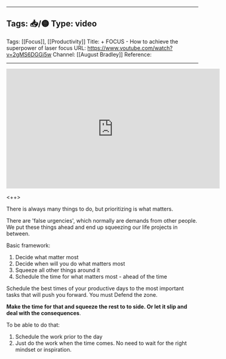 
---
Tags: 📥/🟡
Type: video
---

Tags: [[Focus]], [[Productivity]]
Title: + FOCUS - How to achieve the superpower of laser focus
URL: https://www.youtube.com/watch?v=2gMS6DGGi5w
Channel: [[August Bradley]]
Reference: 

---

<center>
	<iframe width="560" height="315" src="https://www.youtube.com/embed/2gMS6DGGi5w" frameborder="0" allow="accelerometer; autoplay; encrypted-media; gyroscope; picture-in-picture" allow-fullscreen></iframe>
</center>

<++>

There is always many things to do, but prioritizing is what matters.

There are 'false urgencies', which normally are demands from other people. We put these things ahead and end up squeezing our life projects in between.

Basic framework:

1. Decide what matter most
2. Decide when will you do what matters most
3. Squeeze all other things around it
4. Schedule the time for what matters most - ahead of the time

Schedule the best times of your productive days to the most important tasks that will push you forward. You must Defend the zone.

**Make the time for that and squeeze the rest to to side. Or let it slip and deal with the consequences**.

To be able to do that:

1. Schedule the work prior to the day
2. Just do the work when the time comes. No need to wait for the right mindset or inspiration.